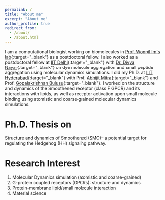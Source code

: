 ```yaml
---
permalink: /
title: "About me"
excerpt: "About me"
author_profile: true
redirect_from: 
  - /about/
  - /about.html
---
```


I am a computational biologist working on biomolecules in [Prof. Wonpil Im's lab](https://compbio.lehigh.edu/){:target="_blank"} as a postdoctoral fellow. I also worked as a postdoctoral fellow at [IIT Delhi](https://home.iitd.ac.in/){:target="_blank"} with [Dr. Divya Nayar](https://sites.google.com/prod/view/divyanayar/){:target="_blank"} on dye molecule aggregation and small peptide aggregation using molecular dynamics simulations. I did my Ph.D. at [IIIT Hyderabad](https://www.iiit.ac.in/){:target="_blank"} with Prof. [Abhijit Mitra](https://faculty.iiit.ac.in/~abi_chem/web/){:target="_blank"} and Prof. [Gopalakrishnan Bulusu](https://www.linkedin.com/in/gopalakrishnan-bulusu-82a1705/?originalSubdomain=in){:target="_blank"}. I worked on the structure and dynamics of the Smoothened receptor (class F GPCR) and its interactions with lipids, as well as receptor activation upon small molecule binding using atomistic and coarse‑grained molecular dynamics simulations.

Ph.D. Thesis on
======
Structure and dynamics of Smoothened (SMO)– a potential target for regulating the Hedgehog (HH) signaling pathway.

Research Interest
======
1. Molecular Dynamics simulation (atomistic and coarse-grained)
1. G-protein coupled receptors (GPCRs): structure and dynamics
1. Protein-membrane lipid/small molecule interaction
1. Material science

